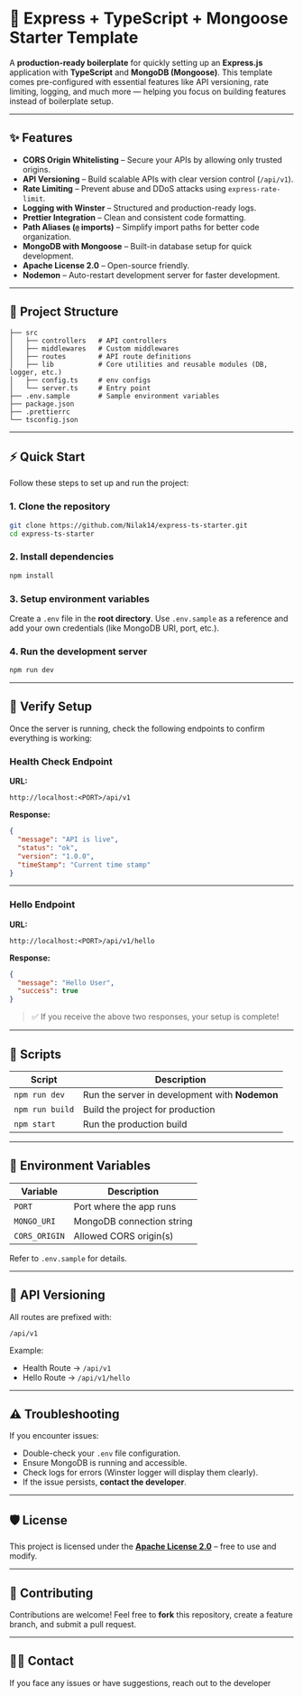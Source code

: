 # 🚀 Express + TypeScript + Mongoose Starter Template

A **production-ready boilerplate** for quickly setting up an **Express.js** application with **TypeScript** and **MongoDB (Mongoose)**.
This template comes pre-configured with essential features like API versioning, rate limiting, logging, and much more — helping you focus on building features instead of boilerplate setup.

---

## ✨ Features

* **CORS Origin Whitelisting** – Secure your APIs by allowing only trusted origins.
* **API Versioning** – Build scalable APIs with clear version control (`/api/v1`).
* **Rate Limiting** – Prevent abuse and DDoS attacks using `express-rate-limit`.
* **Logging with Winster** – Structured and production-ready logs.
* **Prettier Integration** – Clean and consistent code formatting.
* **Path Aliases (`@` imports)** – Simplify import paths for better code organization.
* **MongoDB with Mongoose** – Built-in database setup for quick development.
* **Apache License 2.0** – Open-source friendly.
* **Nodemon** – Auto-restart development server for faster development.

---

## 📂 Project Structure

```
├── src
│   ├── controllers   # API controllers
│   ├── middlewares   # Custom middlewares
│   ├── routes        # API route definitions
│   ├── lib           # Core utilities and reusable modules (DB, logger, etc.)
│   ├── config.ts     # env configs
│   └── server.ts     # Entry point
├── .env.sample       # Sample environment variables
├── package.json
├── .prettierrc
└── tsconfig.json
```

---

## ⚡ Quick Start

Follow these steps to set up and run the project:

### 1. **Clone the repository**

```bash
git clone https://github.com/Nilak14/express-ts-starter.git
cd express-ts-starter
```

### 2. **Install dependencies**

```bash
npm install
```

### 3. **Setup environment variables**

Create a `.env` file in the **root directory**.
Use `.env.sample` as a reference and add your own credentials (like MongoDB URI, port, etc.).

### 4. **Run the development server**

```bash
npm run dev
```

---

## 🧪 Verify Setup

Once the server is running, check the following endpoints to confirm everything is working:

### **Health Check Endpoint**

**URL:**

```
http://localhost:<PORT>/api/v1
```

**Response:**

```json
{
  "message": "API is live",
  "status": "ok",
  "version": "1.0.0",
  "timeStamp": "Current time stamp"
}
```

---

### **Hello Endpoint**

**URL:**

```
http://localhost:<PORT>/api/v1/hello
```

**Response:**

```json
{
  "message": "Hello User",
  "success": true
}
```

> ✅ If you receive the above two responses, your setup is complete!

---

## 🔧 Scripts

| Script          | Description                                    |
| --------------- | ---------------------------------------------- |
| `npm run dev`   | Run the server in development with **Nodemon** |
| `npm run build` | Build the project for production               |
| `npm start`     | Run the production build                       |

---

## 📝 Environment Variables

| Variable      | Description               |
| ------------- | ------------------------- |
| `PORT`        | Port where the app runs   |
| `MONGO_URI`   | MongoDB connection string |
| `CORS_ORIGIN` | Allowed CORS origin(s)    |

Refer to `.env.sample` for details.

---

## 📖 API Versioning

All routes are prefixed with:

```
/api/v1
```

Example:

* Health Route → `/api/v1`
* Hello Route → `/api/v1/hello`

---

## ⚠️ Troubleshooting

If you encounter issues:

* Double-check your `.env` file configuration.
* Ensure MongoDB is running and accessible.
* Check logs for errors (Winster logger will display them clearly).
* If the issue persists, **contact the developer**.

---

## 🛡️ License

This project is licensed under the **[Apache License 2.0](LICENSE)** – free to use and modify.

---

## 🤝 Contributing

Contributions are welcome!
Feel free to **fork** this repository, create a feature branch, and submit a pull request.

---

## 👨‍💻 Contact

If you face any issues or have suggestions, reach out to the developer
